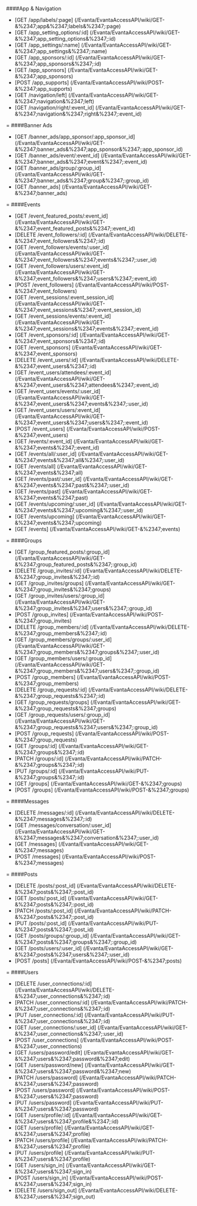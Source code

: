 ####App & Navigation
* [GET /app/labels/:page] (/Evanta/EvantaAccessAPI/wiki/GET-&%2347;app&%2347;labels&%2347;:page)
* [GET /app_setting_options/:id] (/Evanta/EvantaAccessAPI/wiki/GET-&%2347;app_setting_options&%2347;:id)
* [GET /app_settings/:name] (/Evanta/EvantaAccessAPI/wiki/GET-&%2347;app_settings&%2347;:name)
* [GET /app_sponsors/:id] (/Evanta/EvantaAccessAPI/wiki/GET-&%2347;app_sponsors&%2347;:id)
* [GET /app_sponsors] (/Evanta/EvantaAccessAPI/wiki/GET-&%2347;app_sponsors)
* [POST /app_supports] (/Evanta/EvantaAccessAPI/wiki/POST-&%2347;app_supports)
* [GET /navigation/left] (/Evanta/EvantaAccessAPI/wiki/GET-&%2347;navigation&%2347;left)
* [GET /navigation/right/:event_id] (/Evanta/EvantaAccessAPI/wiki/GET-&%2347;navigation&%2347;right&%2347;:event_id)

=
####Banner Ads
* [GET /banner_ads/app_sponsor/:app_sponsor_id] (/Evanta/EvantaAccessAPI/wiki/GET-&%2347;banner_ads&%2347;app_sponsor&%2347;:app_sponsor_id)
* [GET /banner_ads/event/:event_id] (/Evanta/EvantaAccessAPI/wiki/GET-&%2347;banner_ads&%2347;event&%2347;:event_id)
* [GET /banner_ads/group/:group_id] (/Evanta/EvantaAccessAPI/wiki/GET-&%2347;banner_ads&%2347;group&%2347;:group_id)
* [GET /banner_ads] (/Evanta/EvantaAccessAPI/wiki/GET-&%2347;banner_ads)

=
####Events
* [GET /event_featured_posts/:event_id] (/Evanta/EvantaAccessAPI/wiki/GET-&%2347;event_featured_posts&%2347;:event_id)
* [DELETE /event_followers/:id] (/Evanta/EvantaAccessAPI/wiki/DELETE-&%2347;event_followers&%2347;:id)
* [GET /event_followers/events/:user_id] (/Evanta/EvantaAccessAPI/wiki/GET-&%2347;event_followers&%2347;events&%2347;:user_id)
* [GET /event_followers/users/:event_id] (/Evanta/EvantaAccessAPI/wiki/GET-&%2347;event_followers&%2347;users&%2347;:event_id)
* [POST /event_followers] (/Evanta/EvantaAccessAPI/wiki/POST-&%2347;event_followers)
* [GET /event_sessions/:event_session_id] (/Evanta/EvantaAccessAPI/wiki/GET-&%2347;event_sessions&%2347;:event_session_id)
* [GET /event_sessions/events/:event_id] (/Evanta/EvantaAccessAPI/wiki/GET-&%2347;event_sessions&%2347;events&%2347;:event_id)
* [GET /event_sponsors/:id] (/Evanta/EvantaAccessAPI/wiki/GET-&%2347;event_sponsors&%2347;:id)
* [GET /event_sponsors] (/Evanta/EvantaAccessAPI/wiki/GET-&%2347;event_sponsors)
* [DELETE /event_users/:id] (/Evanta/EvantaAccessAPI/wiki/DELETE-&%2347;event_users&%2347;:id)
* [GET /event_users/attendees/:event_id] (/Evanta/EvantaAccessAPI/wiki/GET-&%2347;event_users&%2347;attendees&%2347;:event_id)
* [GET /event_users/events/:user_id] (/Evanta/EvantaAccessAPI/wiki/GET-&%2347;event_users&%2347;events&%2347;:user_id)
* [GET /event_users/users/:event_id] (/Evanta/EvantaAccessAPI/wiki/GET-&%2347;event_users&%2347;users&%2347;:event_id)
* [POST /event_users] (/Evanta/EvantaAccessAPI/wiki/POST-&%2347;event_users)
* [GET /events/:event_id] (/Evanta/EvantaAccessAPI/wiki/GET-&%2347;events&%2347;:event_id)
* [GET /events/all/:user_id] (/Evanta/EvantaAccessAPI/wiki/GET-&%2347;events&%2347;all&%2347;:user_id)
* [GET /events/all] (/Evanta/EvantaAccessAPI/wiki/GET-&%2347;events&%2347;all)
* [GET /events/past/:user_id] (/Evanta/EvantaAccessAPI/wiki/GET-&%2347;events&%2347;past&%2347;:user_id)
* [GET /events/past] (/Evanta/EvantaAccessAPI/wiki/GET-&%2347;events&%2347;past)
* [GET /events/upcoming/:user_id] (/Evanta/EvantaAccessAPI/wiki/GET-&%2347;events&%2347;upcoming&%2347;:user_id)
* [GET /events/upcoming] (/Evanta/EvantaAccessAPI/wiki/GET-&%2347;events&%2347;upcoming)
* [GET /events] (/Evanta/EvantaAccessAPI/wiki/GET-&%2347;events)

=
####Groups
* [GET /group_featured_posts/:group_id] (/Evanta/EvantaAccessAPI/wiki/GET-&%2347;group_featured_posts&%2347;:group_id)
* [DELETE /group_invites/:id] (/Evanta/EvantaAccessAPI/wiki/DELETE-&%2347;group_invites&%2347;:id)
* [GET /group_invites/groups] (/Evanta/EvantaAccessAPI/wiki/GET-&%2347;group_invites&%2347;groups)
* [GET /group_invites/users/:group_id] (/Evanta/EvantaAccessAPI/wiki/GET-&%2347;group_invites&%2347;users&%2347;:group_id)
* [POST /group_invites] (/Evanta/EvantaAccessAPI/wiki/POST-&%2347;group_invites)
* [DELETE /group_members/:id] (/Evanta/EvantaAccessAPI/wiki/DELETE-&%2347;group_members&%2347;:id)
* [GET /group_members/groups/:user_id] (/Evanta/EvantaAccessAPI/wiki/GET-&%2347;group_members&%2347;groups&%2347;:user_id)
* [GET /group_members/users/:group_id] (/Evanta/EvantaAccessAPI/wiki/GET-&%2347;group_members&%2347;users&%2347;:group_id)
* [POST /group_members] (/Evanta/EvantaAccessAPI/wiki/POST-&%2347;group_members)
* [DELETE /group_requests/:id] (/Evanta/EvantaAccessAPI/wiki/DELETE-&%2347;group_requests&%2347;:id)
* [GET /group_requests/groups] (/Evanta/EvantaAccessAPI/wiki/GET-&%2347;group_requests&%2347;groups)
* [GET /group_requests/users/:group_id] (/Evanta/EvantaAccessAPI/wiki/GET-&%2347;group_requests&%2347;users&%2347;:group_id)
* [POST /group_requests] (/Evanta/EvantaAccessAPI/wiki/POST-&%2347;group_requests)
* [GET /groups/:id] (/Evanta/EvantaAccessAPI/wiki/GET-&%2347;groups&%2347;:id)
* [PATCH /groups/:id] (/Evanta/EvantaAccessAPI/wiki/PATCH-&%2347;groups&%2347;:id)
* [PUT /groups/:id] (/Evanta/EvantaAccessAPI/wiki/PUT-&%2347;groups&%2347;:id)
* [GET /groups] (/Evanta/EvantaAccessAPI/wiki/GET-&%2347;groups)
* [POST /groups] (/Evanta/EvantaAccessAPI/wiki/POST-&%2347;groups)

=
####Messages
* [DELETE /messages/:id] (/Evanta/EvantaAccessAPI/wiki/DELETE-&%2347;messages&%2347;:id)
* [GET /messages/conversation/:user_id] (/Evanta/EvantaAccessAPI/wiki/GET-&%2347;messages&%2347;conversation&%2347;:user_id)
* [GET /messages] (/Evanta/EvantaAccessAPI/wiki/GET-&%2347;messages)
* [POST /messages] (/Evanta/EvantaAccessAPI/wiki/POST-&%2347;messages)

=
####Posts
* [DELETE /posts/:post_id] (/Evanta/EvantaAccessAPI/wiki/DELETE-&%2347;posts&%2347;:post_id)
* [GET /posts/:post_id] (/Evanta/EvantaAccessAPI/wiki/GET-&%2347;posts&%2347;:post_id)
* [PATCH /posts/:post_id] (/Evanta/EvantaAccessAPI/wiki/PATCH-&%2347;posts&%2347;:post_id)
* [PUT /posts/:post_id] (/Evanta/EvantaAccessAPI/wiki/PUT-&%2347;posts&%2347;:post_id)
* [GET /posts/groups/:group_id] (/Evanta/EvantaAccessAPI/wiki/GET-&%2347;posts&%2347;groups&%2347;:group_id)
* [GET /posts/users/:user_id] (/Evanta/EvantaAccessAPI/wiki/GET-&%2347;posts&%2347;users&%2347;:user_id)
* [POST /posts] (/Evanta/EvantaAccessAPI/wiki/POST-&%2347;posts)

=
####Users
* [DELETE /user_connections/:id] (/Evanta/EvantaAccessAPI/wiki/DELETE-&%2347;user_connections&%2347;:id)
* [PATCH /user_connections/:id] (/Evanta/EvantaAccessAPI/wiki/PATCH-&%2347;user_connections&%2347;:id)
* [PUT /user_connections/:id] (/Evanta/EvantaAccessAPI/wiki/PUT-&%2347;user_connections&%2347;:id)
* [GET /user_connections/:user_id] (/Evanta/EvantaAccessAPI/wiki/GET-&%2347;user_connections&%2347;:user_id)
* [POST /user_connections] (/Evanta/EvantaAccessAPI/wiki/POST-&%2347;user_connections)
* [GET /users/password/edit] (/Evanta/EvantaAccessAPI/wiki/GET-&%2347;users&%2347;password&%2347;edit)
* [GET /users/password/new] (/Evanta/EvantaAccessAPI/wiki/GET-&%2347;users&%2347;password&%2347;new)
* [PATCH /users/password] (/Evanta/EvantaAccessAPI/wiki/PATCH-&%2347;users&%2347;password)
* [POST /users/password] (/Evanta/EvantaAccessAPI/wiki/POST-&%2347;users&%2347;password)
* [PUT /users/password] (/Evanta/EvantaAccessAPI/wiki/PUT-&%2347;users&%2347;password)
* [GET /users/profile/:id] (/Evanta/EvantaAccessAPI/wiki/GET-&%2347;users&%2347;profile&%2347;:id)
* [GET /users/profile] (/Evanta/EvantaAccessAPI/wiki/GET-&%2347;users&%2347;profile)
* [PATCH /users/profile] (/Evanta/EvantaAccessAPI/wiki/PATCH-&%2347;users&%2347;profile)
* [PUT /users/profile] (/Evanta/EvantaAccessAPI/wiki/PUT-&%2347;users&%2347;profile)
* [GET /users/sign_in] (/Evanta/EvantaAccessAPI/wiki/GET-&%2347;users&%2347;sign_in)
* [POST /users/sign_in] (/Evanta/EvantaAccessAPI/wiki/POST-&%2347;users&%2347;sign_in)
* [DELETE /users/sign_out] (/Evanta/EvantaAccessAPI/wiki/DELETE-&%2347;users&%2347;sign_out)